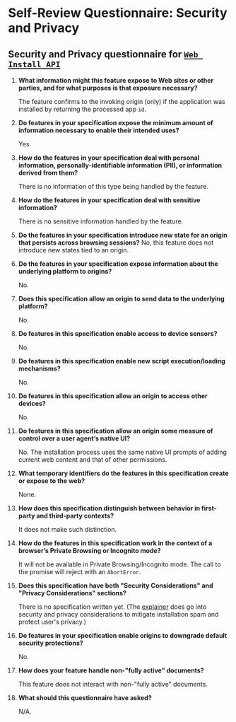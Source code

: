 # Self-Review Questionnaire: Security and Privacy

## Security and Privacy questionnaire for [`Web Install API`](aka.ms/webinstall)

1. **What information might this feature expose to Web sites or other parties, and for what purposes is that exposure necessary?**

    The feature confirms to the invoking origin (only) if the application was installed by returning the processed app `id`.

2. **Do features in your specification expose the minimum amount of information necessary to enable their intended uses?**

    Yes.

3. **How do the features in your specification deal with personal information, personally-identifiable information (PII), or information derived from them?**

    There is no information of this type being handled by the feature.

4. **How do the features in your specification deal with sensitive information?**

    There is no sensitive information handled by the feature. 

5. **Do the features in your specification introduce new state for an origin that persists across browsing sessions?**
    No, this feature does not introduce new states tied to an origin.

6. **Do the features in your specification expose information about the underlying platform to origins?**

    No.

7. **Does this specification allow an origin to send data to the underlying platform?**

    No.

8. **Do features in this specification enable access to device sensors?**

    No.

9. **Do features in this specification enable new script execution/loading mechanisms?**

    No.

10. **Do features in this specification allow an origin to access other devices?**

    No.

11. **Do features in this specification allow an origin some measure of control over a user agent’s native UI?**

    No. The installation process uses the same native UI prompts of adding current web content and that of other permissions. 

12. **What temporary identifiers do the features in this specification create or expose to the web?**

    None.

13. **How does this specification distinguish between behavior in first-party and third-party contexts?**

    It does not make such distinction.

14. **How do the features in this specification work in the context of a browser’s Private Browsing or Incognito mode?**

    It will not be available in Private Browsing/Incognito mode. The call to the promise will reject with an `AbortError`.

15. **Does this specification have both "Security Considerations" and "Privacy Considerations" sections?**

    There is no specification written yet. (The [explainer](https://aka.ms/webinstall) does go into security and privacy considerations to mitigate installation spam and protect user's privacy.)

16. **Do features in your specification enable origins to downgrade default security protections?**

    No.

17. **How does your feature handle non-"fully active" documents?**

    This feature does not interact with non-"fully active" documents.

18. **What should this questionnaire have asked?**

    N/A.
